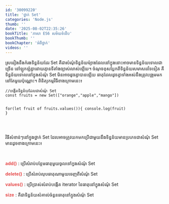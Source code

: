 ```yaml
---
id: '30099220'
title: 'ថ្នាក់ Set'
categories: 'Node.js'
thumb: ''
date: '2025-08-02T22:35:26'
bookTitle: 'ភាសា​ ES6 សម័យ​ទំនើប'
bookThumb: ''
bookChapter: 'អំពី​ថ្នាក់'
videos: ''
---
```

<p>ស្រដៀង​នឹង​​កំរង​ទិន្នន័យ​​ដែរ Set គឺ​ជា​សំណុំ​ទិន្នន័យ​ម៉្យាង​ដែល​នៅ​ក្នុង​នោះ​​អាច​មាន​ទិន្នន័យ​ទោល​ជា​ច្រើន​ នៅ​ឡូកឡំ​គ្នា​ដោយ​គ្មាន​ទីតាំង​ច្បាស់​លាស់​ឡើយ។ ចំណុច​ខុស​ប្លែក​ពី​ទិន្នន័យ​សមាស​ដទៃ​ទៀត គឺ​ទិន្នន័យ​ទោល​នៅ​ក្នុង​សំណុំ Set មិន​អាច​ដូច​គ្នា​បាន​ឡើយ​ ធាតុ​ដែល​ដូច​គ្នា​ទាំងអស់​នឹង​ត្រូវ​បង្រួម​មក​នៅ​តែ​មួយ​ប៉ុណ្ណោះ​។ ពិនិត្យ​កម្មវិធី​ខាង​ក្រោម​នេះ៖</p><pre><code class="language-javascript">//បង្កើត​ទិន្នន័យ​ដែល​ជា​សំណុំ Set 
const fruits = new Set(["orange","apple","mango"])
 
for(let fruit of fruits.values()){
    console.log(fruit)
}</code></pre><p>&nbsp;</p><p>វិធី​សំខាន់​ៗ​នៅ​ក្នុង​ថ្នាក់ Set ដែល​អាច​ត្រូវ​យក​មក​ប្រើ​ជាមួយ​នឹង​ទិន្នន័យ​មាន​ប្រភេទ​ជា​សំណុំ Set មាន​ដូច​ខាង​ក្រោម​នេះ៖</p><p>&nbsp;</p><p><span style="color:hsl(0, 75%, 60%);"><strong>add()</strong></span> : ប្រើ​សំរាប់​បន្ថែម​ធាតុ​មួយ​ចូល​ទៅ​ក្នង​សំណុំ Set&nbsp;</p><p><span style="color:hsl(0, 75%, 60%);"><strong>delete()</strong></span> : ប្រើ​សំរាប់​លុប​ធាតុ​ណាមួយ​ចេញ​ពីសំណុំ Set&nbsp;</p><p><span style="color:hsl(0, 75%, 60%);"><strong>values()</strong></span> : ប្រើប្រាស់​សំរាប់​បង្កើត​ iterator នៃ​ធាតុ​នៅ​ក្នុង​សំណុំ Set</p><p><span style="color:hsl(0, 75%, 60%);"><strong>size</strong></span> : គឺ​ជា​ទិន្នន័យ​សំគាល់​ចំនួន​ធាតុ​នៅ​ក្នុង​សំណុំ Set</p>